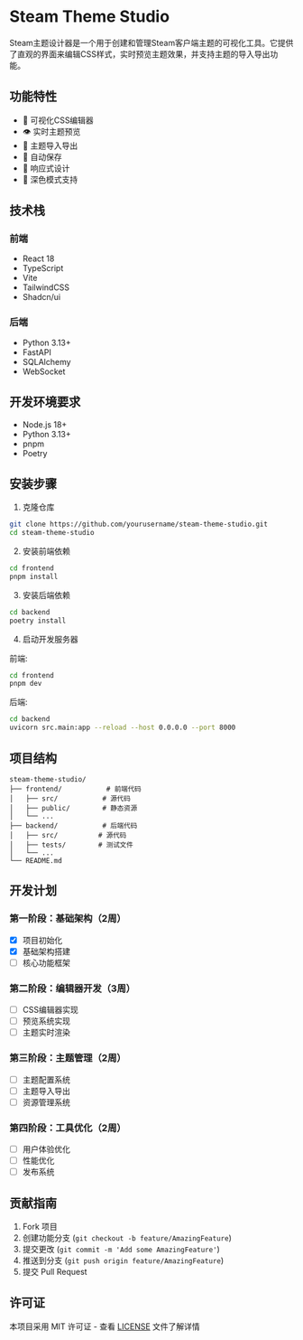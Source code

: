 # Steam Theme Studio

Steam主题设计器是一个用于创建和管理Steam客户端主题的可视化工具。它提供了直观的界面来编辑CSS样式，实时预览主题效果，并支持主题的导入导出功能。

## 功能特性

- 🎨 可视化CSS编辑器
- 👁️ 实时主题预览
- 💾 主题导入导出
- 🔄 自动保存
- 📱 响应式设计
- 🌙 深色模式支持

## 技术栈

### 前端
- React 18
- TypeScript
- Vite
- TailwindCSS
- Shadcn/ui

### 后端
- Python 3.13+
- FastAPI
- SQLAlchemy
- WebSocket

## 开发环境要求

- Node.js 18+
- Python 3.13+
- pnpm
- Poetry

## 安装步骤

1. 克隆仓库
```bash
git clone https://github.com/yourusername/steam-theme-studio.git
cd steam-theme-studio
```

2. 安装前端依赖
```bash
cd frontend
pnpm install
```

3. 安装后端依赖
```bash
cd backend
poetry install
```

4. 启动开发服务器

前端:
```bash
cd frontend
pnpm dev
```

后端:
```bash
cd backend
uvicorn src.main:app --reload --host 0.0.0.0 --port 8000
```

## 项目结构

```
steam-theme-studio/
├── frontend/           # 前端代码
│   ├── src/           # 源代码
│   ├── public/        # 静态资源
│   └── ...
├── backend/           # 后端代码
│   ├── src/          # 源代码
│   ├── tests/        # 测试文件
│   └── ...
└── README.md
```

## 开发计划

### 第一阶段：基础架构（2周）
- [x] 项目初始化
- [x] 基础架构搭建
- [ ] 核心功能框架

### 第二阶段：编辑器开发（3周）
- [ ] CSS编辑器实现
- [ ] 预览系统实现
- [ ] 主题实时渲染

### 第三阶段：主题管理（2周）
- [ ] 主题配置系统
- [ ] 主题导入导出
- [ ] 资源管理系统

### 第四阶段：工具优化（2周）
- [ ] 用户体验优化
- [ ] 性能优化
- [ ] 发布系统

## 贡献指南

1. Fork 项目
2. 创建功能分支 (`git checkout -b feature/AmazingFeature`)
3. 提交更改 (`git commit -m 'Add some AmazingFeature'`)
4. 推送到分支 (`git push origin feature/AmazingFeature`)
5. 提交 Pull Request

## 许可证

本项目采用 MIT 许可证 - 查看 [LICENSE](LICENSE) 文件了解详情

